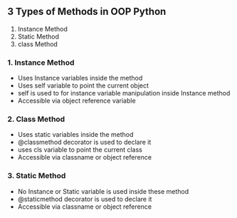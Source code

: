 ## 3 Types of Methods in OOP Python
1. Instance Method
2. Static Method 
3. class Method 

### 1. Instance Method

  - Uses Instance variables inside the method
  - Uses self variable to point the current object
  - self is used to for instance variable manipulation inside Instance method
  - Accessible via object reference variable

### 2. Class Method

  - Uses static variables inside the method
  - @classmethod decorator is used to declare it
  - uses cls variable to point the current class
  - Accessible via classname or object reference

### 3. Static Method
  - No Instance or Static variable is used inside these method
  - @staticmethod decorator is used to declare it
  - Accessible via classname or object reference